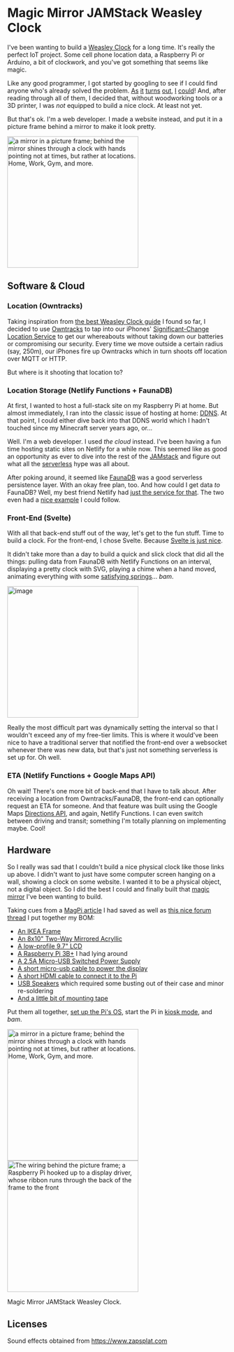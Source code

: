 # Magic Mirror JAMStack Weasley Clock

I've been wanting to build a [Weasley Clock](https://harrypotter.fandom.com/wiki/Weasley_Clock) for a long time. It's really the perfect IoT project. Some cell phone location data, a Raspberry Pi or Arduino, a bit of clockwork, and you've got something that seems like magic. 

Like any good programmer, I got started by googling to see if I could find anyone who's already solved the problem. [As](https://magicclock.de) [it](https://randomstring2.blogspot.com/2020/05/weasley-location-clock-project.html) [turns](https://create.arduino.cc/projecthub/order-of-the-bolt-nix/harry-potter-weasleys-clock-using-bolt-iot-a7d04a) [out](https://www.instructables.com/Functional-Weasley-Clock/), [I](https://imgur.com/a/EAhKH#eBGdoEa) [could](https://imgur.com/gallery/me3Ug#AF7QRaL)! And, after reading through all of them, I decided that, without woodworking tools or a 3D printer, I was _not_ equipped to build a nice clock. At least not yet. 

But that's ok. I'm a web developer. I made a website instead, and put it in a picture frame behind a mirror to make it look pretty.

<img width="300" alt="a mirror in a picture frame; behind the mirror shines through a clock with hands pointing not at times, but rather at locations. Home, Work, Gym, and more." src="https://user-images.githubusercontent.com/8933386/106194075-fbe2a500-6173-11eb-9baf-52d6bd9dab6a.jpeg"/>

## Software & Cloud
### Location (Owntracks)
Taking inspiration from [the best Weasley Clock guide](https://www.instructables.com/Build-Your-Own-Weasley-Location-Clock/) I found so far, I decided to use [Owntracks](https://owntracks.org) to tap into our iPhones' [Significant-Change Location Service](https://developer.apple.com/documentation/corelocation/getting_the_user_s_location/using_the_significant-change_location_service) to get our whereabouts without taking down our batteries or compromising our security. Every time we move outside a certain radius (say, 250m), our iPhones fire up Owntracks which in turn shoots off location over MQTT or HTTP.

But where is it shooting that location to?

### Location Storage (Netlify Functions + FaunaDB)
At first, I wanted to host a full-stack site on my Raspberry Pi at home. But almost immediately, I ran into the classic issue of hosting at home: [DDNS](https://en.wikipedia.org/wiki/Dynamic_DNS). At that point, I could either dive back into that DDNS world which I hadn't touched since my Minecraft server years ago, or...

Well. I'm a web developer. I used _the cloud_ instead.
I've been having a fun time hosting static sites on Netlify for a while now. This seemed like as good an opportunity as ever to dive into the rest of the [JAMstack](https://jamstack.wtf) and figure out what all the [serverless](https://www.serverless.com) hype was all about.

After poking around, it seemed like [FaunaDB](https://fauna.com) was a good serverless persistence layer. With an okay free plan, too. And how could I get data _to_ FaunaDB? Well, my best friend Netlify had [just the service for that](https://www.netlify.com/products/functions/). The two even had a [nice example](https://github.com/netlify/netlify-faunadb-example) I could follow.

### Front-End (Svelte)
With all that back-end stuff out of the way, let's get to the fun stuff. Time to build a clock. For the front-end, I chose Svelte. Because [Svelte is just nice](https://www.youtube.com/watch?v=AdNJ3fydeao).

It didn't take more than a day to build a quick and slick clock that did all the things: pulling data from FaunaDB with Netlify Functions on an interval, displaying a pretty clock with SVG, playing a chime when a hand moved, animating everything with some [satisfying springs](https://svelte.dev/tutorial/spring)... _bam_.

<img width="300" alt="image" src="https://user-images.githubusercontent.com/8933386/106191381-698cd200-6170-11eb-8856-385d44bfad0e.png">

Really the most difficult part was dynamically setting the interval so that I wouldn't exceed any of my free-tier limits. This is where it would've been nice to have a traditional server that notified the front-end over a websocket whenever there was new data, but that's just not something serverless is set up for. Oh well.

### ETA (Netlify Functions + Google Maps API)
Oh wait! There's one more bit of back-end that I have to talk about. After receiving a location from Owntracks/FaunaDB, the front-end can optionally request an ETA for someone. And that feature was built using the Google Maps [Directions API](https://developers.google.com/maps/documentation/directions/overview), and again, Netlify Functions. I can even switch between driving and transit; something I'm totally planning on implementing maybe. Cool!

## Hardware
So I really was sad that I couldn't build a nice physical clock like those links up above. I didn't want to just have some computer screen hanging on a wall, showing a clock on some website. I wanted it to be a physical object, not a digital object. So I did the best I could and finally built that [magic mirror](https://www.raspberrypi.org/blog/magic-mirror/) I've been wanting to build.

Taking cues from a [MagPi article](https://magpi.raspberrypi.org/articles/build-a-magic-mirror) I had saved as well as [this nice forum thread](https://forum.magicmirror.builders/topic/1775/where-to-buy-2-way-mirror-in-usa) I put together my BOM:
- [An IKEA Frame](https://www.ikea.com/us/en/p/ribba-frame-black-40378420/)
- [An 8x10" Two-Way Mirrored Acryllic](https://www.tapplastics.com/product/plastics/cut_to_size_plastic/two_way_mirrored_acrylic/558)
- [A low-profile 9.7" LCD](https://shop.pimoroni.com/products/hdmi-10-lcd-screen-kit-1024x768)
- [A Raspberry Pi 3B+](https://www.raspberrypi.org/products/raspberry-pi-3-model-b-plus/) I had lying around
- [A 2.5A Micro-USB Switched Power Supply](https://www.amazon.com/CanaKit-Raspberry-Supply-Adapter-Listed/dp/B00MARDJZ4/)
- [A short micro-usb cable to power the display](https://www.amazon.com/gp/product/B017NJW2T2/ref=ppx_yo_dt_b_asin_title_o03_s00?ie=UTF8&psc=1)
- [A short HDMI cable to connect it to the Pi](https://www.amazon.com/gp/product/B07DVDZM41/ref=ppx_yo_dt_b_asin_title_o03_s00?ie=UTF8&psc=1)
- [USB Speakers](https://www.adafruit.com/product/3369?gclid=Cj0KCQiA6t6ABhDMARIsAONIYyy2s0bJo0vEVb9XcrXjEUWlWhc_mSBNOj5DJfaf2vEM2jk1lyAlI-MaAhBtEALw_wcB) which required some busting out of their case and minor re-soldering
- [And a little bit of mounting tape](https://www.amazon.com/gp/product/B00004Z498/)

Put them all together, [set up the Pi's OS](https://www.youtube.com/watch?v=J024soVgEeM), start the Pi in [kiosk mode](https://wolfgang-ziegler.com/blog/setting-up-a-raspberrypi-in-kiosk-mode-2020), and _bam_. 

<img width="300" alt="a mirror in a picture frame; behind the mirror shines through a clock with hands pointing not at times, but rather at locations. Home, Work, Gym, and more." src="https://user-images.githubusercontent.com/8933386/106194075-fbe2a500-6173-11eb-9baf-52d6bd9dab6a.jpeg"/>
<img width="300" alt="The wiring behind the picture frame; a Raspberry Pi hooked up to a display driver, whose ribbon runs through the back of the frame to the front" src="https://user-images.githubusercontent.com/8933386/106533148-396a6980-64b7-11eb-944c-915894717e07.jpeg"/>

Magic Mirror JAMStack Weasley Clock.


## Licenses
Sound effects obtained from https://www.zapsplat.com
